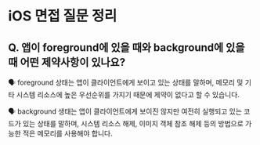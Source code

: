 # iOS 면접 질문 정리

## Q. 앱이 foreground에 있을 때와 background에 있을 때 어떤 제약사항이 있나요?

🗣️ foreground 상태는 앱이 클라이언트에게 보이고 있는 상태를 말하며, 메모리 및 기타 시스템 리소스에 높은 우선순위를 가지기 때문에 제약이 없다고 할 수 있습니다.

🗣️ background 생태는 앱이 클라이언트에게 보이진 않지만 여전히 실행되고 있는 코드가 있는 상태를 말하며, 시스템 리소스 해제, 이미지 객체 참조 해제 등의 방법으로 가능한 적은 메모리를 사용해야 합니다.
